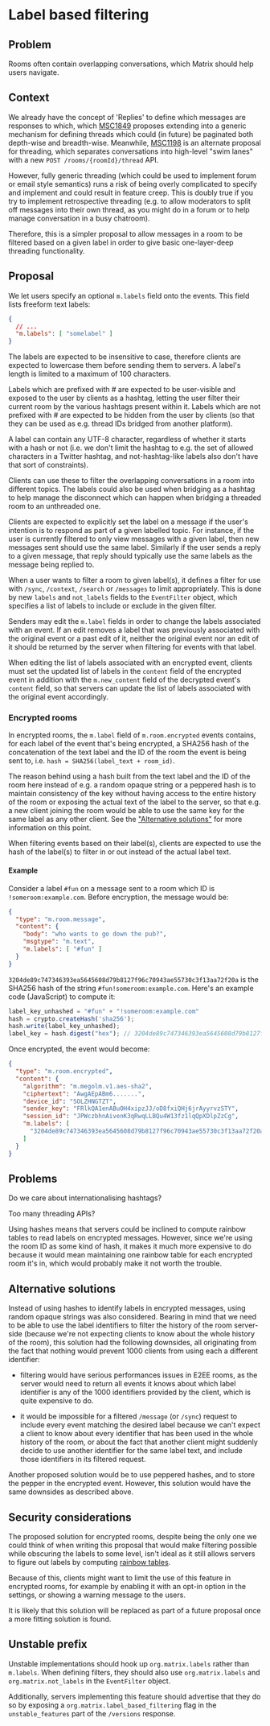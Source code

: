 # Label based filtering

## Problem

Rooms often contain overlapping conversations, which Matrix should help users
navigate.

## Context

We already have the concept of 'Replies' to define which messages are responses
to which, which [MSC1849](https://github.com/matrix-org/matrix-doc/pull/1849)
proposes extending into a generic mechanism for defining threads which could (in
future) be paginated both depth-wise and breadth-wise.  Meanwhile,
[MSC1198](https://github.com/matrix-org/matrix-doc/issues/1198) is an alternate
proposal for threading, which separates conversations into high-level "swim
lanes" with a new `POST /rooms/{roomId}/thread` API.

However, fully generic threading (which could be used to implement forum or
email style semantics) runs a risk of being overly complicated to specify and
implement and could result in feature creep. This is doubly true if you try to
implement retrospective threading (e.g. to allow moderators to split off
messages into their own thread, as you might do in a forum or to help manage
conversation in a busy chatroom).

Therefore, this is a simpler proposal to allow messages in a room to be filtered
based on a given label in order to give basic one-layer-deep threading
functionality.

## Proposal

We let users specify an optional `m.labels` field onto the events. This field
lists freeform text labels:

```json
{
  // ...
  "m.labels": [ "somelabel" ]
}
```

The labels are expected to be insensitive to case, therefore clients are
expected to lowercase them before sending them to servers. A label's length is
limited to a maximum of 100 characters.

Labels which are prefixed with # are expected to be user-visible and exposed to
the user by clients as a hashtag, letting the user filter their current room by
the various hashtags present within it. Labels which are not prefixed with # are
expected to be hidden from the user by clients (so that they can be used as
e.g. thread IDs bridged from another platform).

A label can contain any UTF-8 character, regardless of whether it starts with a
hash or not (i.e. we don't limit the hashtag to e.g. the set of allowed
characters in a Twitter hashtag, and not-hashtag-like labels also don't have
that sort of constraints).

Clients can use these to filter the overlapping conversations in a room into
different topics. The labels could also be used when bridging as a hashtag to
help manage the disconnect which can happen when bridging a threaded room to an
unthreaded one.

Clients are expected to explicitly set the label on a message if the user's
intention is to respond as part of a given labelled topic.  For instance, if the
user is currently filtered to only view messages with a given label, then new
messages sent should use the same label. Similarly if the user sends a reply to
a given message, that reply should typically use the same labels as the message
being replied to.

When a user wants to filter a room to given label(s), it defines a filter for
use with `/sync`, `/context`, `/search` or `/messages` to limit appropriately.
This is done by new `labels` and `not_labels` fields to the `EventFilter`
object, which specifies a list of labels to include or exclude in the given
filter.

Senders may edit the `m.label` fields in order to change the labels associated
with an event. If an edit removes a label that was previously associated with
the original event or a past edit of it, neither the original event nor an edit
of it should be returned by the server when filtering for events with that
label.

When editing the list of labels associated with an encrypted event, clients must
set the updated list of labels in the `content` field of the encrypted event in
addition with the `m.new_content` field of the decrypted event's `content`
field, so that servers can update the list of labels associated with the
original event accordingly.

### Encrypted rooms

In encrypted rooms, the `m.label` field of `m.room.encrypted` events contains,
for each label of the event that's being encrypted, a SHA256 hash of the
concatenation of the text label and the ID of the room the event is being sent
to, i.e. `hash = SHA256(label_text + room_id)`.

The reason behind using a hash built from the text label and the ID of the room
here instead of e.g. a random opaque string or a peppered hash is to maintain
consistency of the key without having access to the entire history of the room
or exposing the actual text of the label to the server, so that e.g. a new
client joining the room would be able to use the same key for the same label as
any other client. See the ["Alternative solutions"](#alternative-solutions) for
more information on this point.

When filtering events based on their label(s), clients are expected to use the
hash of the label(s) to filter in or out instead of the actual label text.

#### Example

Consider a label `#fun` on a message sent to a room which ID is
`!someroom:example.com`. Before encryption, the message would be:

```json
{
  "type": "m.room.message",
  "content": {
    "body": "who wants to go down the pub?",
    "msgtype": "m.text",
    "m.labels": [ "#fun" ]
  }
}
```

`3204de89c747346393ea5645608d79b8127f96c70943ae55730c3f13aa72f20a` is the SHA256
hash of the string `#fun!someroom:example.com`. Here's an example code
(JavaScript) to compute it:

```javascript
label_key_unhashed = "#fun" + "!someroom:example.com"
hash = crypto.createHash('sha256');
hash.write(label_key_unhashed);
label_key = hash.digest("hex"); // 3204de89c747346393ea5645608d79b8127f96c70943ae55730c3f13aa72f20a
```

Once encrypted, the event would become:

```json
{
  "type": "m.room.encrypted",
  "content": {
    "algorithm": "m.megolm.v1.aes-sha2",
    "ciphertext": "AwgAEpABm6.......",
    "device_id": "SOLZHNGTZT",
    "sender_key": "FRlkQA1enABuOH4xipzJJ/oD8fxiQHj6jrAyyrvzSTY",
    "session_id": "JPWczbhnAivenK3qRwqLLBQu4W13fz1lqQpXDlpZzCg",
    "m.labels": [
      "3204de89c747346393ea5645608d79b8127f96c70943ae55730c3f13aa72f20a"
    ]
  }
}
```

## Problems

Do we care about internationalising hashtags?

Too many threading APIs?

Using hashes means that servers could be inclined to compute rainbow tables to
read labels on encrypted messages. However, since we're using the room ID as
some kind of hash, it makes it much more expensive to do because it would mean
maintaining one rainbow table for each encrypted room it's in, which would
probably make it not worth the trouble.

## Alternative solutions

Instead of using hashes to identify labels in encrypted messages, using random
opaque strings was also considered. Bearing in mind that we need to be able to
use the label identifiers to filter the history of the room server-side (because
we're not expecting clients to know about the whole history of the room), this
solution had the following downsides, all originating from the fact that nothing
would prevent 1000 clients from using each a different identifier:

* filtering would have serious performances issues in E2EE rooms, as the server
  would need to return all events it knows about which label identifier is any
  of the 1000 identifiers provided by the client, which is quite expensive to
  do.

* it would be impossible for a filtered `/message` (or `/sync`) request to
  include every event matching the desired label because we can't expect a
  client to know about every identifier that has been used in the whole history
  of the room, or about the fact that another client might suddenly decide to
  use another identifier for the same label text, and include those identifiers
  in its filtered request.

Another proposed solution would be to use peppered hashes, and to store the
pepper in the encrypted event. However, this solution would have the same
downsides as described above.

## Security considerations

The proposed solution for encrypted rooms, despite being the only one we could
think of when writing this proposal that would make filtering possible while
obscuring the labels to some level, isn't ideal as it still allows servers to
figure out labels by computing [rainbow
tables](https://en.wikipedia.org/wiki/Rainbow_table).

Because of this, clients might want to limit the use of this feature in
encrypted rooms, for example by enabling it with an opt-in option in the
settings, or showing a warning message to the users.

It is likely that this solution will be replaced as part of a future proposal
once a more fitting solution is found.

## Unstable prefix

Unstable implementations should hook up `org.matrix.labels` rather than
`m.labels`. When defining filters, they should also use `org.matrix.labels` and
`org.matrix.not_labels` in the `EventFilter` object.

Additionally, servers implementing this feature should advertise that they do so
by exposing a `org.matrix.label_based_filtering` flag in the `unstable_features`
part of the `/versions` response.

